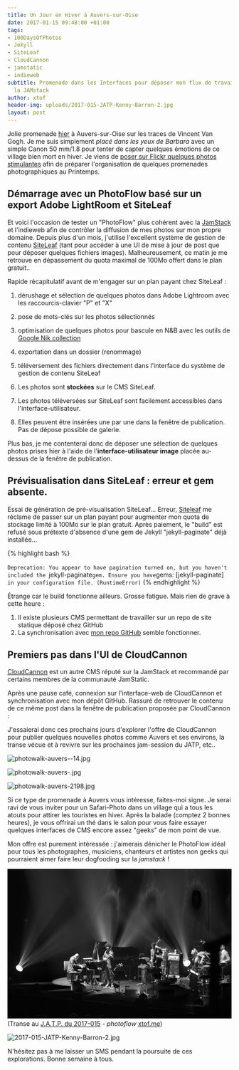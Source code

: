 ```yaml
---
title: Un Jour en Hiver à Auvers-sur-Oise
date: 2017-01-15 09:48:00 +01:00
tags:
- 100DaysOfPhotos
- Jekyll
- SiteLeaf
- CloudCannon
- jamstatic
- indieweb
subtitle: Promenade dans les Interfaces pour déposer mon flux de travail Photo sur
  la JAMstack
author: xtof
header-img: uploads/2017-015-JATP-Kenny-Barron-2.jpg
layout: post
---
```


Jolie promenade [hier](http://ducamp.me/2017-014) &agrave; Auvers-sur-Oise sur les traces de Vincent Van Gogh. Je me suis simplement *plac&eacute; dans les yeux de Barbara* avec un simple Canon 50 mm/1.8 pour tenter de capter quelques émotions de ce village bien mort en hiver. Je viens de [poser sur Flickr quelques photos stimulantes](https://www.flickr.com/search/?sort=date-taken-desc&amp;safe_search=1&amp;tags=auverssuroise&amp;user_id=37996578526%40N01&amp;view_all=1) afin de préparer l'organisation de quelques promenades photographiques au Printemps.

## Démarrage avec un PhotoFlow basé sur un export Adobe LightRoom et SiteLeaf

Et voici l'occasion de tester un "PhotoFlow" plus coh&eacute;rent avec la [JamStack](http://ducamp.me/jamstack) et l'indieweb afin de contrôler la diffusion de mes photos sur mon propre domaine. Depuis plus d'un mois, j'utilise l'excellent système de gestion de contenu [SiteLeaf](https://siteleaf.com) (tant pour accéder à une UI de mise à jour de post que pour déposer quelques fichiers images). Malheureusement, ce matin je me retrouve en dépassement du quota maximal de 100Mo offert dans le plan gratuit..



Rapide récapitulatif avant de m'engager sur un plan payant chez SiteLeaf :

1. dérushage et sélection de quelques photos dans Adobe Lightroom avec les raccourcis-clavier "P" et "X"

2. pose de mots-clés sur les photos sélectionnés

3. optimisation de quelques photos pour bascule en N&B avec les outils de [Google Nik collection](https://www.google.com/intl/fr/nikcollection/)

4. exportation dans un dossier (renommage)

5. téléversement des fichiers directement dans l'interface du syst&egrave;me de gestion de contenu SiteLeaf

6. Les photos sont **stockées** sur le CMS SiteLeaf.

7. Les photos téléversées sur SiteLeaf sont facilement accessibles dans l'interface-utilisateur.

8. Elles peuvent être insérées une par une dans la fenêtre de publication. Pas de dépose possible de galerie.

Plus bas, je me contenterai donc de déposer une sélection de quelques photos prises hier à l'aide de l'**interface-utilisateur image** placée au-dessus de la fenêtre de publication.

## Prévisualisation dans SiteLeaf : erreur et gem absente.

Essai de g&eacute;n&eacute;ration de pr&eacute;-visualisation SiteLeaf… Erreur, [Siteleaf](https://www.siteleaf.com/) me r&eacute;clame de passer sur un plan payant pour augmenter mon quota de stockage limit&eacute; &agrave; 100Mo sur le plan gratuit. Après paiement, le "build" est refus&eacute; sous pr&eacute;texte d'absence d'une gem de Jekyll "jekyll-paginate" d&eacute;j&agrave; install&eacute;e…

{% highlight bash %}

`Deprecation: You appear to have pagination turned on, but you haven't included the `jekyll-paginate` gem. Ensure you have `gems: [jekyll-paginate]` in your configuration file. (RuntimeError)`
{% endhighlight %}

&Eacute;trange car le build fonctionne ailleurs. Grosse fatigue. Mais rien de grave à cette heure : 

1. Il existe plusieurs CMS permettant de travailler sur un repo de site statique d&eacute;pos&eacute; chez GitHub
1. La synchronisation avec [mon repo GitHub](https://github.com/ChristopheDucamp/xtof-clean-blog) semble fonctionner.

## Premiers pas dans l'UI de CloudCannon

[CloudCannon](https://cloudcannon.com) est un autre CMS r&eacute;put&eacute; sur la JamStack et recommandé par certains membres de la communauté JamStatic.

Apr&egrave;s une pause caf&eacute;, connexion sur l'interface-web de CloudCannon et synchronisation avec mon dépôt GitHub. Rassuré de retrouver le contenu de ce m&ecirc;me post dans la fenêtre de publication proposée par CloudCannon :

J'essaierai donc ces prochains jours d'explorer l'offre de CloudCannon pour publier quelques nouvelles photos comme Auvers et ses environs, la transe vécue et à revivre sur les prochaines jam-session du JATP, etc..

![photowalk-auvers--14.jpg](/uploads/photowalk-auvers--14.jpg)

![photowalk-auvers-.jpg](/uploads/photowalk-auvers-.jpg)

![photowalk-auvers-2198.jpg](/uploads/photowalk-auvers-2198.jpg)

Si ce type de promenade à Auvers vous intéresse, faites-moi signe. Je serai ravi de vous inviter pour un Safari-Photo dans un village qui a tous les atouts pour attirer les touristes en hiver. Après la balade (comptez 2 bonnes heures), je vous offrirai un thé dans le salon pour vous faire essayer quelques interfaces de CMS encore assez "geeks" de mon point de vue.

Mon offre est purement intéressée : j'aimerais dénicher le PhotoFlow idéal pour tous les photographes, musiciens, chanteurs et artistes non geeks qui pourraient aimer faire leur dogfooding sur la *jamstack* !

![2017-015-JATP-Kenny-Barron.jpg](/uploads/2017-015-JATP-Kenny-Barron.jpg)
(Transe au&nbsp;[J.A.T.P. du 2017-015](http://ducamp.me/2017-015#Here_.26_Now_JATP.C2.A0) - *photoflow*&nbsp;<span class="h-card p-author">[xtof.me](http://xtof.me)</span>)

![2017-015-JATP-Kenny-Barron-2.jpg](/uploads/2017-015-JATP-Kenny-Barron-2.jpg)

N'hésitez pas à me laisser un SMS pendant la poursuite de ces explorations. Bonne semaine à tous.